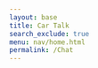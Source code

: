 ```yaml
---
layout: base
title: Car Talk
search_exclude: true
menu: nav/home.html
permalink: /Chat
---
```


<html lang="en">
<head>
    <meta charset="UTF-8">
    <meta name="viewport" content="width=device-width, initial-scale=1.0">
    <title>Chat</title>
    <link rel="stylesheet" href="styles.css">
    <style>
        .chat-container {
            width: 80%;
            max-width: 1200px;
            min-width: 400px;
            height: 100%;
            margin: 0 auto;
            display: flex;
            flex-direction: column;
            padding: 20px;
        }

        .chat-box {
            flex: 1;
            border: 1px solid #ddd;
            border-radius: 5px;
            padding: 20px;
            overflow-y: auto;
            max-height: 70vh;
            background-color: white;
            box-shadow: 0 2px 4px rgba(0, 0, 0, 0.1);
        }

        .chat-box div {
            margin: 10px 0;
        }

        .message-header {
            font-size: 0.8em;
            color: #666;
            margin-bottom: 2px;
        }
        .user-id {
            font-weight: bold;
            margin-right: 10px;
        }
        .timestamp {
            color: #999;
        }
        .message-text {
            margin-bottom: 10px;
        }
        .sent-message {
            background-color: #e3f2fd;
            padding: 8px;
            border-radius: 8px;
            margin: 5px 0;
            align-self: flex-end;
        }
        .received-message {
            background-color: #f5f5f5;
            padding: 8px;
            border-radius: 8px;
            margin: 5px 0;
        }

        form {
            display: flex;
            gap: 10px;
            margin-top: 20px;
        }

        input {
            flex: 1;
            padding: 12px;
            border: 1px solid #ccc;
            border-radius: 5px;
            font-size: 16px;
        }

        button {
            padding: 12px 24px;
            border: none;
            background-color: #28a745;
            color: white;
            border-radius: 5px;
            cursor: pointer;
            font-size: 16px;
            transition: background-color 0.2s;
        }

        button:hover {
            background-color: #218838;
        }
    </style>
</head>
<body>
    <div class="chat-container">
        <div class="chat-box" id="chatBox"></div>
        <form id="chatForm">
            <input type="text" id="messageInput" placeholder="Type your message..." required>
            <button type="submit">Send</button>
        </form>
    </div>
    <script>
        document.addEventListener('DOMContentLoaded', () => {
            const chatForm = document.getElementById('chatForm');
            const messageInput = document.getElementById('messageInput');
            const chatBox = document.getElementById('chatBox');

            const apiUrl = 'http://127.0.0.1:8887/car_chat'; // Adjust the port as necessary

            // Display a welcoming message in the chat history
            displayMessage({
                text: "Welcome to the chat! Feel free to send a message.",
                type: 'received',
                time: new Date(),
                userId: 'System'
            });

            chatForm.addEventListener('submit', async (e) => {
                e.preventDefault();
                const message = messageInput.value;
                const currentTime = new Date();

                // Send message to backend
                const messageData = await sendMessage(message);
                if (messageData) {
                    displayMessage({
                        text: message,
                        type: 'sent',
                        time: currentTime,
                        userId: 'You',
                        id: messageData.id // Store the message ID for future deletes
                    });
                }

                // Clear input field
                messageInput.value = '';
            });

            async function sendMessage(message) {
                const messageData = {
                    "message": message,
                    "user_id": 1  // Using the same user_id as shown in Postman
                };

                try {
                    const response = await fetch(apiUrl, {
                        method: 'POST',
                        headers: {
                            'Content-Type': 'application/json'
                        },
                        body: JSON.stringify(messageData)
                    });

                    if (response.ok) {
                        return await response.json(); // Return the message data including ID
                    } else {
                        console.error('Error sending message:', response.statusText);
                    }
                } catch (error) {
                    console.error('Error:', error);
                }
                return null;
            }

            function displayMessage({ text, type, time, userId, id }) {
                const messageDiv = document.createElement('div');
                const timeString = new Date(time).toLocaleTimeString();
                
                // Create message container
                messageDiv.className = type === 'sent' ? 'sent-message' : 'received-message';
                
                // Add message content with user ID, time, and edit/delete buttons
                messageDiv.innerHTML = `
                    <div class="message-header">
                        <span class="user-id">${type === 'sent' ? 'You' : userId}</span>
                        <span class="timestamp">${timeString}</span>
                        ${type === 'sent' ? `<button class="delete-button" data-id="${id}">Delete</button>` : ''}
                    </div>
                    <div class="message-text">${text}</div>
                `;
                
                chatBox.appendChild(messageDiv);
                chatBox.scrollTop = chatBox.scrollHeight; // Scroll to the bottom

                // Add event listeners for edit and delete buttons
                if (type === 'sent') {
                    messageDiv.querySelector('.delete-button').addEventListener('click', () => {
                        deleteMessage(id);
                    });
                }
            }

            function deleteMessage(id) {
                if (confirm("Are you sure you want to delete this message?")) {
                    fetch(`${apiUrl}/${id}`, {
                        method: 'DELETE'
                    })
                    .then(response => {
                        if (response.ok) {
                            console.log('Message deleted successfully');
                            fetchMessages(); // Re-fetch messages to reflect the deletion
                        } else {
                            console.error('Error deleting message:', response.statusText);
                        }
                    })
                    .catch(error => console.error('Error:', error));
                }
            }

            // Function to fetch messages (optional)
            async function fetchMessages() {
                try {
                    const response = await fetch(apiUrl);
                    if (response.ok) {
                        const messages = await response.json();
                        messages.forEach(msg => displayMessage({
                            text: msg.message,
                            type: 'received',
                            time: msg.timestamp || new Date(),
                            userId: msg.user_id || 'Unknown User',
                            id: msg.id // Include message ID for deleting
                        }));
                    }
                } catch (error) {
                    console.error('Error fetching messages:', error);
                }
            }

            // Fetch messages on load (optional)
            fetchMessages();
        });
    </script>
</body>
</html>